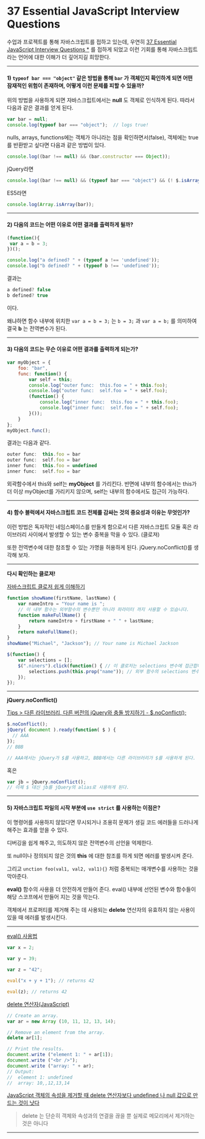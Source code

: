 # 37 Essential JavaScript Interview Questions 

 수업과 프로젝트를 통해 자바스크립트를 접하고 있는데, 우연히 [37 Essential JavaScript Interview Questions *](https://www.toptal.com/javascript/interview-questions) 를 접하게 되었고 이런 기회를 통해 자바스크립트라는 언어에 대한 이해가 더 깊어지길 희망한다.  



-----



#### 1) `typeof bar === "object"` 같은 방법을 통해 `bar` 가 객체인지 확인하게 되면 어떤 잠재적인 위험이 존재하며, 어떻게 이런 문제를 피할 수 있을까? 



 위의 방법을 사용하게 되면 자바스크립트에서는 **null** 도 객체로 인식하게 된다. 따라서 다음과 같은 결과를 얻게 된다.

```javascript
var bar = null;
console.log(typeof bar === "object");  // logs true!
```

   nulls, arrays, functions에는 객체가 아니라는 점을 확인하면서(false), 객체에는 true를 반환받고 싶다면 다음과 같은 방법이 있다.

```javascript
console.log((bar !== null) && (bar.constructor === Object));
```

  jQuery라면 

```javascript
console.log((bar !== null) && (typeof bar === "object") && (! $.isArray(bar)));
```

 ES5라면

```javascript
console.log(Array.isArray(bar));
```



----



#### 2) 다음의 코드는 어떤 이유로 어떤 결과를 출력하게 될까? 

 ```javascript
(function(){
  var a = b = 3;
})();

console.log("a defined? " + (typeof a !== 'undefined'));
console.log("b defined? " + (typeof b !== 'undefined'));
 ```



 결과는

```javascript
a defined? false
b defined? true
```

이다.   

 왜냐하면 함수 내부에 위치한 `var a = b = 3;` 는 `b = 3;` 과 `var a = b;` 를 의미하여 결국 **b** 는 전역변수가 된다.   



---



#### 3) 다음의 코드는 무슨 이유로 어떤 결과를 출력하게 되는가?

```javascript
var myObject = {
    foo: "bar",
    func: function() {
        var self = this;
        console.log("outer func:  this.foo = " + this.foo);
        console.log("outer func:  self.foo = " + self.foo);
        (function() {
            console.log("inner func:  this.foo = " + this.foo);
            console.log("inner func:  self.foo = " + self.foo);
        }());
    }
};
myObject.func();
```

 

  결과는 다음과 같다.

```javascript
outer func:  this.foo = bar
outer func:  self.foo = bar
inner func:  this.foo = undefined
inner func:  self.foo = bar
```

 외곽함수에서 this와 self는 **myObject** 를 가리킨다. 반면에 내부의 함수에서는 this가 더 이상 myObject를 가리키지 않으며, self는 내부의 함수에서도 접근이 가능하다.  



---



#### 4) 함수 블럭에서 자바스크립트 코드 전체를 감싸는 것의 중요성과 이유는 무엇인가? 

 이런 방법은 독자적인 네임스페이스를 만들게 함으로서 다른 자바스크립트 모듈 혹은 라이브러리 사이에서 발생할 수 있는 변수 중복을 막을 수 있다.  (클로져)

 또한 전역변수에 대한 참조할 수 있는 가명을 허용하게 된다. jQuery.noConflict()를 생각해 보자.   



---

**다시 확인하는 클로져!**   

[자바스크립트 클로저 쉽게 이해하기](http://chanlee.github.io/2013/12/10/understand-javascript-closure/)

```javascript
function showName(firstName, lastName) {
    var nameIntro = "Your name is ";
    // 이 내부 함수는 외부함수의 변수뿐만 아니라 파라미터 까지 사용할 수 있습니다.
    function makeFullName() {
        return nameIntro + firstName + " " + lastName;
    }
    return makeFullName();
}
showName("Michael", "Jackson"); // Your name is Michael Jackson

```

```javascript
$(function() {
    var selections = [];
    $(".niners").click(function() { // 이 클로저는 selections 변수에 접근합니다.
        selections.push(this.prop("name")); // 외부 함수의 selections 변수를 갱신함
    });
});
```



---

**jQuery.noConflict()**   



[Tips > 다른 라이브러리, 다른 버전의 jQuery와 충돌 방지하기 - $.noConflict();](https://www.cmsfactory.net/node/10494) 



```javascript
$.noConflict();
jQuery( document ).ready(function( $ ) {
  // AAA
});
// BBB

// AAA에서는 jQuery가 $를 사용하고, BBB에서는 다른 라이브러리가 $를 사용하게 된다.
```

혹은

```javascript
var jb = jQuery.noConflict();
// 이제 $ 대신 jb를 jQuery의 alias로 사용하게 된다.
```



---

#### 5) 자바스크립트 파일의 시작 부분에 `use strict` 를 사용하는 이점은?



 이 명령어를 사용하지 않았다면 무시되거나 조용히 문제가 생길 코드 에러들을 드러나게 해주는 효과를 얻을 수 있다.   

 디버깅을 쉽게 해주고, 의도하지 않은 전역변수의 선언을 억제한다.   

 또 null이나 정의되지 않은 것의 **this** 에 대한 참조를 하게 되면 에러를 발생시켜 준다.   

 그리고 `unction foo(val1, val2, val1){}` 처럼 중복되는 매개변수를 사용하는 것을 막아준다.  

 **eval()** 함수의 사용을 더 안전하게 만들어 준다. eval() 내부에 선언된 변수와 함수들이 해당 스코프에서 만들어 지는 것을 막는다.  

 객체에서 프로퍼티를 제거해 주는 데 사용되는 **delete** 연산자의 유효하지 않는 사용이 있을 때 에러를 발생시킨다.  

---

[eval() 사용법](http://chachahoya.tistory.com/62)

```javascript
var x = 2;

var y = 39;

var z = "42";

eval("x + y + 1"); // returns 42

eval(z); // returns 42
```

[delete 연산자(JavaScript)](https://msdn.microsoft.com/ko-kr/library/2b2z052x(v=vs.94).aspx)

 ```javascript
// Create an array.
var ar = new Array (10, 11, 12, 13, 14);

// Remove an element from the array.
delete ar[1];

// Print the results.
document.write ("element 1: " + ar[1]);
document.write ("<br />");
document.write ("array: " + ar);
// Output:
//  element 1: undefined
//  array: 10,,12,13,14
 ```

[JavaScript 객체의 속성을 제거할 때 delete 연산자보다 undefined 나 null 값으로 만드는 것이 낫다](https://medium.com/@laziel/javascript-%EA%B0%9D%EC%B2%B4%EC%9D%98-%EC%86%8D%EC%84%B1%EC%9D%84-%EC%A0%9C%EA%B1%B0%ED%95%A0-%EB%95%8C-delete-%EC%97%B0%EC%82%B0%EC%9E%90%EB%B3%B4%EB%8B%A4-undefined-%EB%82%98-null-%EA%B0%92%EC%9C%BC%EB%A1%9C-%EB%A7%8C%EB%93%9C%EB%8A%94-%EA%B2%83%EC%9D%B4-%EB%82%AB%EB%8B%A4-2db597f64514)

>  delete 는 단순히 객체와 속성과의 연결을 끊을 뿐 실제로 메모리에서 제거하는 것은 아니다



---



















 